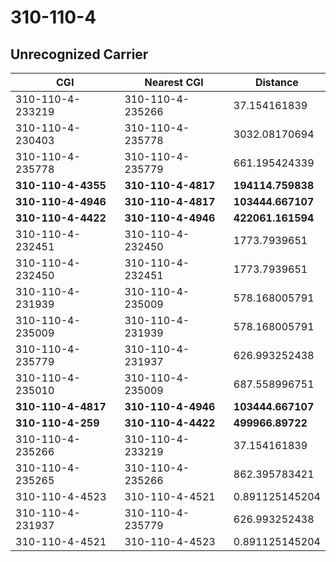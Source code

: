 # 310-110-4
## Unrecognized Carrier


| CGI | Nearest CGI | Distance |
|-----|-------------|----------|
| 310-110-4-233219 | 310-110-4-235266 | 37.154161839 |
| 310-110-4-230403 | 310-110-4-235778 | 3032.08170694 |
| 310-110-4-235778 | 310-110-4-235779 | 661.195424339 |
| **310-110-4-4355** | **310-110-4-4817** | **194114.759838** |
| **310-110-4-4946** | **310-110-4-4817** | **103444.667107** |
| **310-110-4-4422** | **310-110-4-4946** | **422061.161594** |
| 310-110-4-232451 | 310-110-4-232450 | 1773.7939651 |
| 310-110-4-232450 | 310-110-4-232451 | 1773.7939651 |
| 310-110-4-231939 | 310-110-4-235009 | 578.168005791 |
| 310-110-4-235009 | 310-110-4-231939 | 578.168005791 |
| 310-110-4-235779 | 310-110-4-231937 | 626.993252438 |
| 310-110-4-235010 | 310-110-4-235009 | 687.558996751 |
| **310-110-4-4817** | **310-110-4-4946** | **103444.667107** |
| **310-110-4-259** | **310-110-4-4422** | **499966.89722** |
| 310-110-4-235266 | 310-110-4-233219 | 37.154161839 |
| 310-110-4-235265 | 310-110-4-235266 | 862.395783421 |
| 310-110-4-4523 | 310-110-4-4521 | 0.891125145204 |
| 310-110-4-231937 | 310-110-4-235779 | 626.993252438 |
| 310-110-4-4521 | 310-110-4-4523 | 0.891125145204 |
